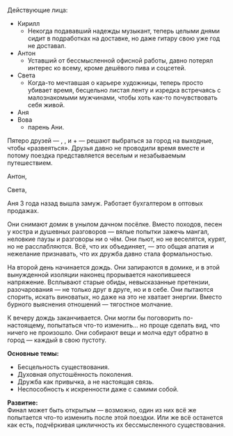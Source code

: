 Действующие лица:
- Кирилл
	- Некогда подававший надежды музыкант, теперь целыми днями сидит в подработках на доставке, но даже гитару свою уже год не доставал. 
- Антон
	- Уставший от бессмысленной офисной работы, давно потерял интерес ко всему, кроме дешёвого пива и соцсетей. 
- Света
	- Когда-то мечтавшая о карьере художницы, теперь просто убивает время, бесцельно листая ленту и изредка встречаясь с малознакомыми мужчинами, чтобы хоть как-то почувствовать себя живой.
- Аня
- Вова
	- парень Ани. 

Пятеро друзей — , ,  и  +  — решают выбраться за город на выходные, чтобы «развеяться». Друзья давно не проводили время вместе и потому поездка представляется веселым и незабываемым путешествием.



Антон, 

Света, 

Аня 3 года назад вышла замуж. Работает бухгалтером в оптовых продажах.

Они снимают домик в унылом дачном посёлке. Вместо походов, песен у костра и душевных разговоров — вялые попытки зажечь мангал, неловкие паузы и разговоры ни о чём. Они пьют, но не веселятся, курят, но не расслабляются. Всё, что их объединяет, — это общая апатия и нежелание признавать, что их дружба давно стала формальностью.

На второй день начинается дождь. Они запираются в домике, и в этой вынужденной изоляции наконец прорывается накопившееся напряжение. Всплывают старые обиды, невысказанные претензии, разочарования — не только друг в друге, но и в себе. Они пытаются спорить, искать виноватых, но даже на это не хватает энергии. Вместо бурного выяснения отношений — тягостное молчание.

К вечеру дождь заканчивается. Они могли бы поговорить по-настоящему, попытаться что-то изменить… но проще сделать вид, что ничего не произошло. Они собирают вещи и молча едут обратно в город — каждый в свою пустоту.

**Основные темы:**
- Бесцельность существования.
- Духовная опустошённость поколения.
- Дружба как привычка, а не настоящая связь.
- Неспособность к искренности даже с самими собой.

**Развитие:**  
Финал может быть открытым — возможно, один из них всё же попытается что-то изменить после этой поездки. Или же всё останется как есть, подчёркивая цикличность их бессмысленного существования.